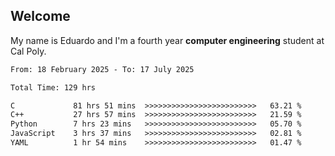## Welcome

 My name is Eduardo and I'm a fourth year **computer engineering** student at Cal Poly.

<!--START_SECTION:waka-->

```txt
From: 18 February 2025 - To: 17 July 2025

Total Time: 129 hrs

C             81 hrs 51 mins  >>>>>>>>>>>>>>>>>>>>>>>>>   63.21 %
C++           27 hrs 57 mins  >>>>>>>>>>>>>>>>>>>>>>>>>   21.59 %
Python        7 hrs 23 mins   >>>>>>>>>>>>>>>>>>>>>>>>>   05.70 %
JavaScript    3 hrs 37 mins   >>>>>>>>>>>>>>>>>>>>>>>>>   02.81 %
YAML          1 hr 54 mins    >>>>>>>>>>>>>>>>>>>>>>>>>   01.47 %
```

<!--END_SECTION:waka-->

<!--
**lalog12/lalog12** is a ✨ _special_ ✨ repository because its `README.md` (this file) appears on your GitHub profile.

Here are some ideas to get you started:

- 🔭 I’m currently working on ...
- 🌱 I’m currently learning ...
- 👯 I’m looking to collaborate on ...
- 🤔 I’m looking for help with ...
- 💬 Ask me about ...
- 📫 How to reach me: ...
- 😄 Pronouns: ...
- ⚡ Fun fact: ...
-->
